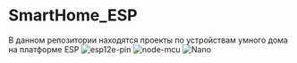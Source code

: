 # SmartHome_ESP
В данном репозитории находятся проекты по устройствам умного дома на платформе ESP
![esp12e-pin](https://user-images.githubusercontent.com/12598865/149214782-65dffb25-2469-4137-af24-e195238962a6.jpg)
![node-mcu](https://user-images.githubusercontent.com/12598865/149215833-afdfd679-5e6b-40ae-bbbd-602821429aa6.jpg)
![Nano](https://user-images.githubusercontent.com/12598865/149217502-f085bd26-2bff-41e8-9f93-b68f97996d70.JPG)
